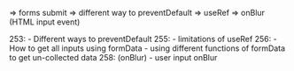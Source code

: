 => forms submit
=> different way to preventDefault
=> useRef
=> onBlur (HTML input event)

253:
    - Different ways to preventDefault
255:
    - limitations of useRef
256:
    - How to get all inputs using formData
    - using different functions of formData to get un-collected data
258: (onBlur)
    - user input onBlur
